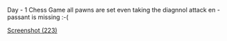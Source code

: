 Day - 1 
Chess Game all pawns are set even taking the diagnnol attack 
en - passant is missing :-(

  [Screenshot (223)](https://github.com/user-attachments/assets/79aa5bf7-8709-4666-b587-f280c9d2f8d9)





 
 
